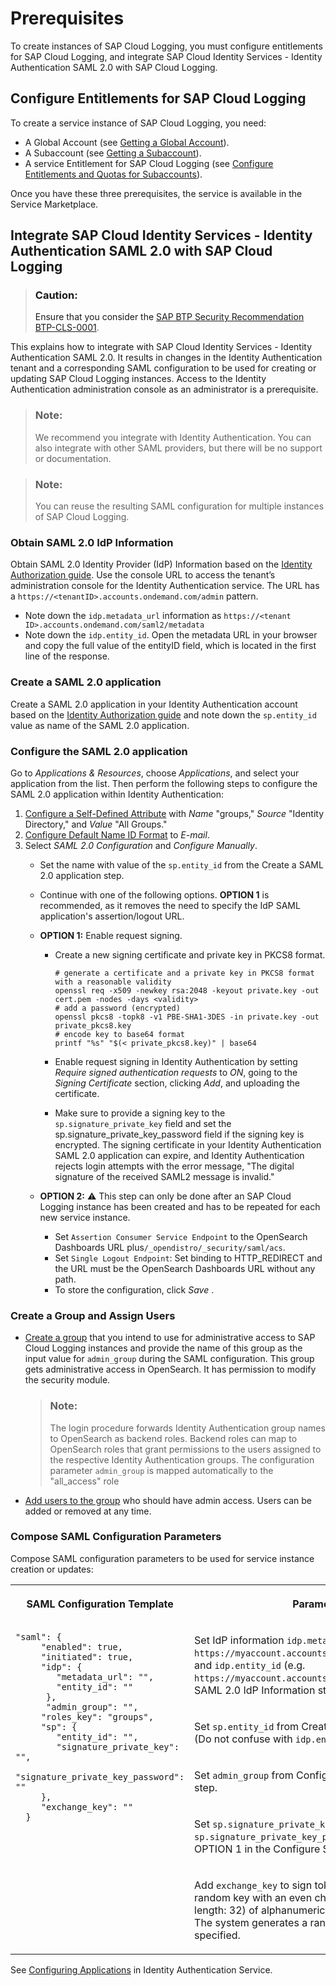 <!-- loio41d8559375b84adda2596d943404d93a -->

# Prerequisites

To create instances of SAP Cloud Logging, you must configure entitlements for SAP Cloud Logging, and integrate SAP Cloud Identity Services - Identity Authentication SAML 2.0 with SAP Cloud Logging.



<a name="loio41d8559375b84adda2596d943404d93a__section_u5p_fjy_kzb"/>

## Configure Entitlements for SAP Cloud Logging

To create a service instance of SAP Cloud Logging, you need:

-   A Global Account \(see [Getting a Global Account](https://help.sap.com/docs/btp/sap-business-technology-platform/getting-global-account?version=Cloud)\).
-   A Subaccount \(see [Getting a Subaccount](https://help.sap.com/docs/btp/sap-business-technology-platform/create-subaccount?version=Cloud)\).
-   A service Entitlement for SAP Cloud Logging \(see [Configure Entitlements and Quotas for Subaccounts](https://help.sap.com/docs/btp/sap-business-technology-platform/configure-entitlements-and-quotas-for-subaccounts?version=Cloud)\).

Once you have these three prerequisites, the service is available in the Service Marketplace.



<a name="loio41d8559375b84adda2596d943404d93a__section_klg_hjy_kzb"/>

## Integrate SAP Cloud Identity Services - Identity Authentication SAML 2.0 with SAP Cloud Logging

> ### Caution:  
> Ensure that you consider the [SAP BTP Security Recommendation BTP-CLS-0001](https://help.sap.com/docs/btp/sap-btp-security-recommendations-c8a9bb59fe624f0981efa0eff2497d7d/sap-btp-security-recommendations?seclist-index=BTP-CLS-0001&version=Cloud).

This explains how to integrate with SAP Cloud Identity Services - Identity Authentication SAML 2.0. It results in changes in the Identity Authentication tenant and a corresponding SAML configuration to be used for creating or updating SAP Cloud Logging instances. Access to the Identity Authentication administration console as an administrator is a prerequisite.

> ### Note:  
> We recommend you integrate with Identity Authentication. You can also integrate with other SAML providers, but there will be no support or documentation.

> ### Note:  
> You can reuse the resulting SAML configuration for multiple instances of SAP Cloud Logging.



### Obtain SAML 2.0 IdP Information

Obtain SAML 2.0 Identity Provider \(IdP\) Information based on the [Identity Authorization guide](https://help.sap.com/docs/identity-authentication/identity-authentication/tenant-saml-2-0-configuration). Use the console URL to access the tenant’s administration console for the Identity Authentication service. The URL has a `https://<tenantID>.accounts.ondemand.com/admin` pattern.

-   Note down the `idp.metadata_url` information as `https://<tenant ID>.accounts.ondemand.com/saml2/metadata` 
-   Note down the `idp.entity_id`. Open the metadata URL in your browser and copy the full value of the entityID field, which is located in the first line of the response.



### Create a SAML 2.0 application

Create a SAML 2.0 application in your Identity Authentication account based on the [Identity Authorization guide](https://help.sap.com/docs/identity-authentication/identity-authentication/create-saml-2-0-application) and note down the `sp.entity_id` value as name of the SAML 2.0 application.



### Configure the SAML 2.0 application

Go to *Applications & Resources*, choose *Applications*, and select your application from the list. Then perform the following steps to configure the SAML 2.0 application within Identity Authentication:

1.  [Configure a Self-Defined Attribute](https://help.sap.com/docs/identity-authentication/identity-authentication/user-attributes?version=Cloud) with *Name* "groups," *Source* "Identity Directory," and *Value* "All Groups."
2.  [Configure Default Name ID Format](https://help.sap.com/docs/identity-authentication/identity-authentication/configure-subject-name-identifier-sent-to-application?version=Cloud) to *E-mail*.
3.  Select *SAML 2.0 Configuration* and *Configure Manually*.
    -   Set the name with value of the `sp.entity_id` from the Create a SAML 2.0 application step.
    -   Continue with one of the following options. **OPTION 1** is recommended, as it removes the need to specify the IdP SAML application's assertion/logout URL.
    -   **OPTION 1:** Enable request signing.
        -   Create a new signing certificate and private key in PKCS8 format.

            ```
            # generate a certificate and a private key in PKCS8 format with a reasonable validity
            openssl req -x509 -newkey rsa:2048 -keyout private.key -out cert.pem -nodes -days <validity>
            # add a password (encrypted)
            openssl pkcs8 -topk8 -v1 PBE-SHA1-3DES -in private.key -out private_pkcs8.key
            # encode key to base64 format
            printf "%s" "$(< private_pkcs8.key)" | base64
            
            ```

        -   Enable request signing in Identity Authentication by setting *Require signed authentication requests* to *ON*, going to the *Signing Certificate* section, clicking *Add*, and uploading the certificate.
        -   Make sure to provide a signing key to the `sp.signature_private_key` field and set the sp.signature\_private\_key\_password field if the signing key is encrypted. The signing certificate in your Identity Authentication SAML 2.0 application can expire, and Identity Authentication rejects login attempts with the error message, "The digital signature of the received SAML2 message is invalid."

    -   **OPTION 2:** ⚠️ This step can only be done after an SAP Cloud Logging instance has been created and has to be repeated for each new service instance.
        -   Set `Assertion Consumer Service Endpoint` to the OpenSearch Dashboards URL plus`/_opendistro/_security/saml/acs`.
        -   Set `Single Logout Endpoint`: Set binding to HTTP\_REDIRECT and the URL must be the OpenSearch Dashboards URL without any path.
        -   To store the configuration, click *Save* .





### Create a Group and Assign Users

-   [Create a group](https://help.sap.com/docs/identity-authentication/identity-authentication/create-new-user-group) that you intend to use for administrative access to SAP Cloud Logging instances and provide the name of this group as the input value for `admin_group` during the SAML configuration. This group gets administrative access in OpenSearch. It has permission to modify the security module.

    > ### Note:  
    > The login procedure forwards Identity Authentication group names to OpenSearch as backend roles. Backend roles can map to OpenSearch roles that grant permissions to the users assigned to the respective Identity Authentication groups. The configuration parameter `admin_group` is mapped automatically to the "all\_access" role

-   [Add users to the group](https://help.sap.com/docs/identity-authentication/identity-authentication/add-users-to-group) who should have admin access. Users can be added or removed at any time.



### Compose SAML Configuration Parameters

Compose SAML configuration parameters to be used for service instance creation or updates:


<table>
<tr>
<th valign="top">

SAML Configuration Template

</th>
<th valign="top">

Parameterization

</th>
</tr>
<tr>
<td valign="top" rowspan="5">

```
"saml": {
     "enabled": true,
     "initiated": true,
     "idp": {
        "metadata_url": "",
        "entity_id": ""
      },
      "admin_group": "",
     "roles_key": "groups",
     "sp": {
        "entity_id": "",
        "signature_private_key": "",
        "signature_private_key_password": ""
     },
     "exchange_key": ""
  }

```



</td>
<td valign="top">

Set IdP information `idp.metadata_url` \(e.g.: `https://myaccount.accounts.ondemand.com/saml2/metadata`\) and `idp.entity_id` \(e.g. `https://myaccount.accounts.ondemand.com`\) from Obtain SAML 2.0 IdP Information step.

</td>
</tr>
<tr>
<td valign="top">

Set `sp.entity_id` from Create a SAML 2.0 application step \(Do not confuse with `idp.entity_id`\)

</td>
</tr>
<tr>
<td valign="top">

Set `admin_group` from Configure a SAML 2.0 application step.

</td>
</tr>
<tr>
<td valign="top">

Set `sp.signature_private_key` and `sp.signature_private_key_password` if you selected OPTION 1 in the Configure SAML 2.0 application step.

</td>
</tr>
<tr>
<td valign="top">

Add `exchange_key` to sign tokens, or remove line. Provide a random key with an even character length \(minimum length: 32\) of alphanumeric characters \(A-Z, a-z, 0-9\). The system generates a random key if the key is not specified.

</td>
</tr>
</table>

See [Configuring Applications](https://help.sap.com/docs/identity-authentication/identity-authentication/configuring-applications) in Identity Authentication Service.

